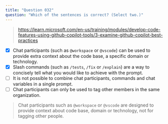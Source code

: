 ```yaml
---
title: "Question 032"
question: "Which of the sentences is correct? (Select two.)"
---
```


> https://learn.microsoft.com/en-us/training/modules/develop-code-features-using-github-copilot-tools/3-examine-github-copilot-best-practices
- [x] Chat participants (such as `@workspace` or `@vscode`) can be used to provide extra context about the code base, a specific domain or technology.
- [x] Slash commands (such as `/tests`, `/fix` or `/explain`) are a way to concisely tell what you would like to achieve with the prompt.
- [ ] It is not possible to combine chat participants, commands and chat variables in a single prompt.
- [ ] Chat participants can only be used to tag other members in the same organization.
> Chat participants such as `@workspace` or `@vscode` are designed to provide context about code base, domain or technology, not for tagging other people.
